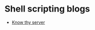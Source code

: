 # Shell scripting blogs

+ [Know thy server](https://krishwaidande.github.io/Shell-Scripting/server-statistics)
